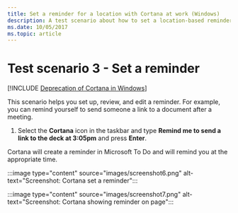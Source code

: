 ```yaml
---
title: Set a reminder for a location with Cortana at work (Windows)
description: A test scenario about how to set a location-based reminder using Cortana at work.
ms.date: 10/05/2017
ms.topic: article
--- 
```


# Test scenario 3 - Set a reminder
<!--Using include for Cortana in Windows deprecation -->
[!INCLUDE [Deprecation of Cortana in Windows](./includes/cortana-deprecation.md)] 

This scenario helps you set up, review, and edit a reminder. For example, you can remind yourself to send someone a link to a document after a meeting. 

1. Select the **Cortana** icon in the taskbar and type **Remind me to send a link to the deck at 3:05pm** and press **Enter**. 

Cortana will create a reminder in Microsoft To Do and will remind you at the appropriate time. 

:::image type="content" source="images/screenshot6.png" alt-text="Screenshot: Cortana set a reminder"::: 

:::image type="content" source="images/screenshot7.png" alt-text="Screenshot: Cortana showing reminder on page":::
